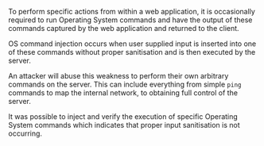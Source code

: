 To perform specific actions from within a web application, it is
occasionally required to run Operating System commands and have the
output of these commands captured by the web application and returned
to the client.

OS command injection occurs when user supplied input
is inserted into one of these commands without proper sanitisation and
is then executed by the server.

An attacker will abuse this
weakness to perform their own arbitrary commands on the server. This
can include everything from simple `ping` commands to map the internal
network, to obtaining full control of the server.



It was possible to inject and verify the execution of specific Operating
System commands which indicates that proper input sanitisation is not
occurring.